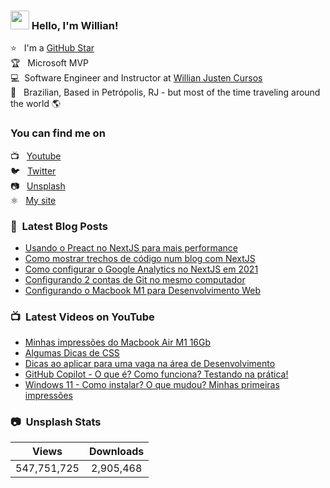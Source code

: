 ### <img src="https://media.giphy.com/media/hvRJCLFzcasrR4ia7z/giphy.gif" width="30px"> Hello, I'm Willian!

⭐ &nbsp; I'm a [GitHub Star](https://stars.github.com/profiles/willianjusten/) <br>
🏆 &nbsp; Microsoft MVP <br>
💻 &nbsp;Software Engineer and Instructor at [Willian Justen Cursos](https://willianjusten.com.br/cursos) <br>
🏡 &nbsp; Brazilian, Based in Petrópolis, RJ - but most of the time traveling around the world 🌎

### You can find me on

📺 &nbsp; [Youtube](https://www.youtube.com/WillianJustenCursos/?sub_confirmation=1) <br>
🐦 &nbsp; [Twitter](https://twitter.com/Willian_justen) <br>
📷 &nbsp; [Unsplash](https://unsplash.com/@willianjusten) <br>
⚛️ &nbsp; [My site](https://willianjusten.com.br) <br>

### 📕 &nbsp;Latest Blog Posts

<!-- BLOG:START -->
- [Usando o Preact no NextJS para mais performance](https://willianjusten.com.br/usando-o-preact-no-nextjs-para-mais-performance)
- [Como mostrar trechos de código num blog com NextJS](https://willianjusten.com.br/como-mostrar-trechos-de-codigo-num-blog-com-nextjs)
- [Como configurar o Google Analytics no NextJS em 2021](https://willianjusten.com.br/como-configurar-o-google-analytics-no-nextjs-em-2021)
- [Configurando 2 contas de Git no mesmo computador](https://willianjusten.com.br/configurando-2-contas-de-git-no-mesmo-computador)
- [Configurando o Macbook M1 para Desenvolvimento Web](https://willianjusten.com.br/configurando-o-macbook-m1-para-desenvolvimento-web)
<!-- BLOG:END -->

### 📺 &nbsp;Latest Videos on YouTube

<!-- YOUTUBE:START -->
- [Minhas impressões do Macbook Air M1 16Gb](https://www.youtube.com/watch?v=9Rp39orl1DM)
- [Algumas Dicas de CSS](https://www.youtube.com/watch?v=bOdrGg5oc3E)
- [Dicas ao aplicar para uma vaga na área de Desenvolvimento](https://www.youtube.com/watch?v=njwAbZrO-LQ)
- [GitHub Copilot - O que é? Como funciona? Testando na prática!](https://www.youtube.com/watch?v=EGiXsfyBST8)
- [Windows 11 - Como instalar? O que mudou? Minhas primeiras impressões](https://www.youtube.com/watch?v=9OEyNgKwMzs)
<!-- YOUTUBE:END -->

### 📷 &nbsp;Unsplash Stats

<!-- UNSPLASH-STATS:START -->
| **Views**         | **Downloads**        |
|:-----------------:|:--------------------:|
|547,751,725   | 2,905,468 |
<!-- UNSPLASH-STATS:END -->
